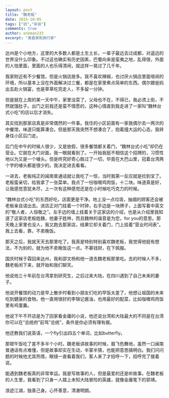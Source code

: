 ```yaml
---
layout: post
title: "魏老板"
date: 2015-10-05
tags: ["旧","杂谈"]
comments: true
author: oneman233
excerpt: "美食家和旅行家"
---
```


达州是个小地方，这里的大多数人都是土生土长，一辈子最远去过成都，对遥远的世界没什么印象。不过这也确实有历史因素，巴蜀向来是蛮夷之地，乱得很，外面的人怕里面，里面的人也乐得清闲，就这样一晃过了几千年。

我家附近有不少餐馆，但是火锅店居多。我不喜欢辣椒，也讨厌火锅店里面喧闹的环境，所以基本上没在外面解决过三餐，都是在家里煮点简单的东西。偶尔跟爸妈出去赴火锅宴，也是草草吃完走人，不多留一分钟。

但是就在上周的某一天中午，家里没菜了，父母也不在，不得已，我必须上街，不然就饿肚子。出门之前我还是蛮不情愿的，这种心情直到我走进了一家叫“魏林台式小吃”的店以后才消失。

其实找到那家店真是非常偶然的一件事。我住的小区前面有一家我偶尔去一两次的中餐馆，味道只能算凑合。但是那天我突然不想凑合了，抱着撞大运的心态，我转身往小区后门走。

后门在中午的时候人很少，又是放假，很多餐馆都关着门，“魏林台式小吃”却仍在营业。它就在大门对面，我一眼就看到了。一开始我挺不相信这个招牌的，习惯性地以为又是一个噱头。但是终究好奇心胜过了一切，毕竟在大巴山里，冠着台湾两个字的噱头都是很少的。我决定进去看看。

一进去，老板纯正的闽南普通话就让我吃了一惊，当时我第一反应就是捡到宝了。老板蛮亲切，给我拿了一张菜单。我点了一份咖喱鸡肉饭，十二块。味道真是好，让我感觉意犹未尽，上一次有这种感觉还是在小时候吃巧克力的时候。

“魏林台式小吃”的东西好吃，店面更是干净。地上没一点垃圾，抽烟的顾客还会被老板亲自请出去。进店正对门挂着一个时钟，右手边是一块牌子，上面写着中英文的“敬人者，人恒敬之”。左手边的墙上挂着关于这家店的介绍，也是从介绍里我知道了这家店老板姓魏，他妻子姓林，而且魏林的谐音是为您，for you的意思。那天晚上家里也没人，我又跑去那家店，结果它却关着门，门上挂着“营业时间表”。我上去看，靠，不卖晚饭。

那天之后，我就天天去那里吃了。我真是特别特别喜欢魏老板，我觉得他挺有想法，不为别的，就为他不卖晚饭这一点。不慕钱财，在下佩服。

国庆时候于霖回来达州，我和邵文杨和他一道去魏老板那里吃。去的时候人不多，魏老板闲下来，就开始和我们聊天。

他说他三十年前在台湾拿到研究生，之后过来大陆，在四川遇到了自己未来的妻子。

他说开餐馆的动力是早上散步时看到小朋友们吃的早饭太差了，他想让祖国的未来吃到健康的食物。他一直用很好的李锦记酱油，也用最好的配菜，比如咖喱鸡肉饭里有鸡蛋羹。

他说下午不开店是为了回家看金庸的小说，他还说台湾和大陆最大的不同是在台湾你可以在“总统府”前骂”总统”，条件是你必须有理有据。

他还教我们说英语，一个fly引出四五个单词，比如butterfly。

那顿午饭吃了差不多半个小时。魏老板讲故事的时候，眉飞色舞地，虽然一口闽南普通话有点难懂，但是故事却实在生动，半蒙半猜，也能把意思搞明白。我们问问题的时候他尤其热情，眼镜一直看着我们，客人来了才招呼一下，招呼完了接着说。

能遇到魏老板真的非常幸运。我是写故事的人，但是最爱的还是听故事。在魏老板的人生里，我看到了只身一人踏上未知大陆冒险的英雄，就像金庸笔下的郭靖。

浪迹江湖，独善己身。心怀善意，清澈明朗。
